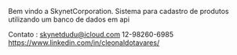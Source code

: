 
Bem vindo a SkynetCorporation. 
Sistema para cadastro de produtos utilizando um banco de dados em api 


Contato : 
skynetdudu@icloud.com
12-98260-6985
https://www.linkedin.com/in/cleonaldotavares/
